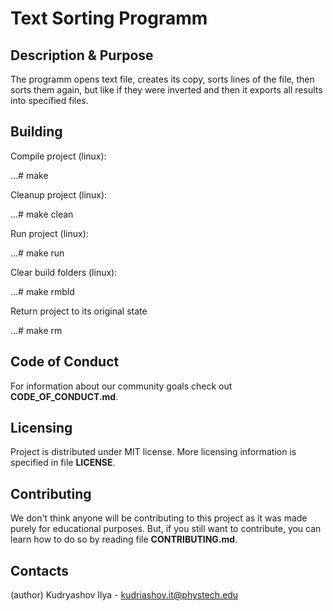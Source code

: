 # Text Sorting Programm
## Description & Purpose
The programm opens text file, creates its copy, sorts lines of the file, then sorts them again, but like if they were inverted and then it exports all results into specified files.
## Building

Compile project (linux):

...# make

Cleanup project (linux):

...# make clean

Run project (linux):

...# make run

Clear build folders (linux):

...# make rmbld

Return project to its original state

...# make rm

## Code of Conduct
For information about our community goals check out **CODE_OF_CONDUCT.md**.
## Licensing
Project is distributed under MIT license. More licensing information is specified in file **LICENSE**.
## Contributing
We don't think anyone will be contributing to this project as it was made purely for educational purposes.
But, if you still want to contribute, you can learn how to do so by reading file **CONTRIBUTING.md**.
## Contacts
(author) Kudryashov Ilya - kudriashov.it@phystech.edu